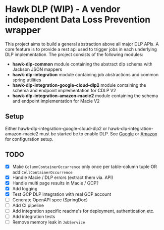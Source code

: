# Hawk DLP (WIP) - A vendor independent Data Loss Prevention wrapper

This project aims to build a general abstraction above all
major DLP APIs. A core feature is to provide a rest api used to trigger jobs in each underlying DLP
implementation. The project consists of the following modules:

- **hawk-dlp-common** module containing the abstract dlp schema with Jackson JSON mappers
- **hawk-dlp-integration** module containing job abstractions and common spring utilities
- **hawk-dlp-integration-google-cloud-dlp2** module containing the schema and endpoint
  implementation for CDLP V2
- **hawk-dlp-integration-amazon-macie2** module containing the schema and endpoint implementation
  for Macie V2

## Setup

Either hawk-dlp-integration-google-cloud-dlp2 or hawk-dlp-integration-amazon-macie2
must be started be to enable DLP.
See [Google](/hawk-dlp-integration-google-cloud-dlp2/src/main/resources/application.properties)
or [Amazon](/hawk-dlp-integration-amazon-macie2/src/main/resources/application.properties) for configuration setup.

## TODO

- [X] Make `ColumnContainerOccurrence` only once per table-column tuple OR
  add `CellContainerOccurrence`
- [X] Handle Macie / DLP errors (extract them via. API)
- [X] Handle multi page results in Macie / GCP?
- [X] Add logging
- [X] Test GCP DLP integration with real GCP account
- [ ] Generate OpenAPI spec (SpringDoc)
- [ ] Add CI pipeline
- [ ] Add integration specific readme's for deployment, authentication etc.
- [ ] Add integration tests
- [ ] Remove memory leak in `JobService`
